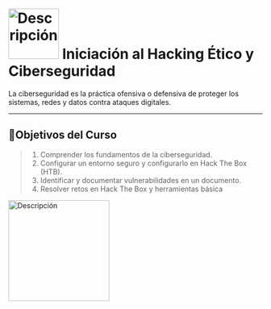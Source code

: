 # <img src="https://www.google.com/url?sa=i&url=https%3A%2F%2Fctftime.org%2Fteam%2F136056%2F&psig=AOvVaw1OuqEJwl_KTapl7t5DiryY&ust=1732354404274000&source=images&cd=vfe&opi=89978449&ved=0CBQQjRxqFwoTCKiHgJ3R74kDFQAAAAAdAAAAABAE" alt="Descripción" width="100"> Iniciación al Hacking Ético y Ciberseguridad

La ciberseguridad es la práctica ofensiva o defensiva de proteger los sistemas, redes y datos contra ataques 
digitales.

---

## 🎯Objetivos del Curso
> 1. Comprender los fundamentos de la ciberseguridad.
> 2. Configurar un entorno seguro y configurarlo en Hack The Box (HTB).
> 3. Identificar y documentar vulnerabilidades en un documento.
> 4. Resolver retos en Hack The Box y herramientas básica
<img src="https://miro.medium.com/v2/resize:fit:1400/1*wO9IIrgMkYP0C0ZItKbY5Q.png" alt="Descripción" width="200">